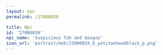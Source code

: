 ```yaml
---
layout: npc
permalink: /27000030

title: Npc
id: '27000030'
npc_name: 'Suspicious Toh and Googoo'
icon_url: 'portrait/mob/23000034_b_yetitwoheadblack_p.png'
---
```

